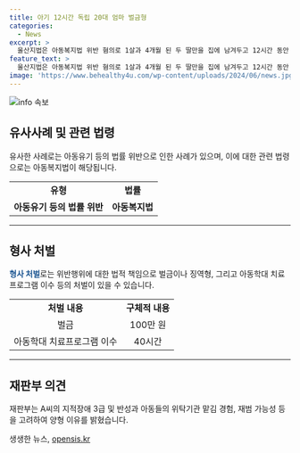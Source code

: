 ```yaml
---
title: 아기 12시간 독립 20대 엄마 벌금형
categories:
  - News
excerpt: >
  울산지법은 아동복지법 위반 혐의로 1살과 4개월 된 두 딸만을 집에 남겨두고 12시간 동안 외출한 20대 엄마에게 벌금 100만 원과 40시간의 아동학대 치료프로그램 이수를 명령했다. A씨는 남편에게 쪽지를 남기고 자녀를 방치한 죄로 재판을 받았으며, 재판부는 A씨의 지적장애와 반성하는 점을 고려하여 양형 결정했다.
feature_text: >
  울산지법은 아동복지법 위반 혐의로 1살과 4개월 된 두 딸만을 집에 남겨두고 12시간 동안 외출한 20대 엄마에게 벌금 100만 원과 40시간의 아동학대 치료프로그램 이수를 명령했다. A씨는 남편에게 쪽지를 남기고 자녀를 방치한 죄로 재판을 받았으며, 재판부는 A씨의 지적장애와 반성하는 점을 고려하여 양형 결정했다.
image: 'https://www.behealthy4u.com/wp-content/uploads/2024/06/news.jpg'
---
```


<p><img src="https://www.behealthy4u.com/wp-content/uploads/2024/06/news.jpg" alt="info 속보" /></p>

<h2 data-ke-size="size26">유사사례 및 관련 법령</h2>

<p data-ke-size="size16">유사한 사례로는 아동유기 등의 법률 위반으로 인한 사례가 있으며, 이에 대한 관련 법령으로는 아동복지법이 해당됩니다.</p>

<table>
<tbody>
<tr>
<td style="text-align: center; height: 17px;"><b>유형</b></td>
<td style="text-align: center; height: 17px;"><b>법률</b></td>
</tr>
<tr>
<td style="text-align: center; height: 17px;"><b>아동유기 등의 법률 위반</b></td>
<td style="text-align: center; height: 17px;"><b>아동복지법</b></td>
</tr>
</tbody>
</table>

<hr>

<h2 data-ke-size="size26">형사 처벌</h2>

<p data-ke-size="size16"><b><span style="color: #1a5490;">형사 처벌</span></b>로는 위반행위에 대한 법적 책임으로 벌금이나 징역형, 그리고 아동학대 치료프로그램 이수 등의 처벌이 있을 수 있습니다.</p>

<table>
<tbody>
<tr>
<td style="text-align: center; height: 17px;"><b>처벌 내용</b></td>
<td style="text-align: center; height: 17px;"><b>구체적 내용</b></td>
</tr>
<tr>
<td style="text-align: center; height: 17px;">벌금</td>
<td style="text-align: center; height: 17px;">100만 원</td>
</tr>
<tr>
<td style="text-align: center; height: 17px;">아동학대 치료프로그램 이수</td>
<td style="text-align: center; height: 17px;">40시간</td>
</tr>
</tbody>
</table>

<hr>

<h2 data-ke-size="size26">재판부 의견</h2>

<p data-ke-size="size16">재판부는 A씨의 지적장애 3급 및 반성과 아동들의 위탁기관 맡김 경험, 재범 가능성 등을 고려하여 양형 이유를 밝혔습니다.</p>
생생한 뉴스, <a href="https://opensis.kr" rel="dofollow">opensis.kr</a>


